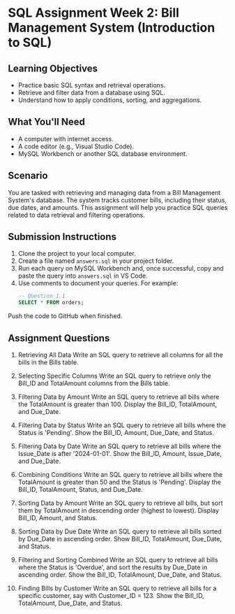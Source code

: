 # SQL Assignment Week 2: Bill Management System (Introduction to SQL)

## Learning Objectives
- Practice basic SQL syntax and retrieval operations.
- Retrieve and filter data from a database using SQL.
- Understand how to apply conditions, sorting, and aggregations.

## What You'll Need
- A computer with internet access.
- A code editor (e.g., Visual Studio Code).
- MySQL Workbench or another SQL database environment.

## Scenario
You are tasked with retrieving and managing data from a Bill Management System's database. The system tracks customer bills, including their status, due dates, and amounts. This assignment will help you practice SQL queries related to data retrieval and filtering operations.

## Submission Instructions
1. Clone the project to your local computer.
2. Create a file named `answers.sql` in your project folder.
3. Run each query on MySQL Workbench and, once successful, copy and paste the query into `answers.sql` in VS Code.
4. Use comments to document your queries. For example:
   ```sql
   -- Question 1.1
   SELECT * FROM orders;
Push the code to GitHub when finished.

## Assignment Questions

1. Retrieving All Data
Write an SQL query to retrieve all columns for all the bills in the Bills table.

2. Selecting Specific Columns
Write an SQL query to retrieve only the Bill_ID and TotalAmount columns from the Bills table.

3. Filtering Data by Amount
Write an SQL query to retrieve all bills where the TotalAmount is greater than 100. Display the Bill_ID, TotalAmount, and Due_Date.

4. Filtering Data by Status
Write an SQL query to retrieve all bills where the Status is 'Pending'. Show the Bill_ID, Amount, Due_Date, and Status.

5. Filtering Data by Date
Write an SQL query to retrieve all bills where the Issue_Date is after '2024-01-01'. Show the Bill_ID, Amount, Issue_Date, and Due_Date.

6. Combining Conditions
Write an SQL query to retrieve all bills where the TotalAmount is greater than 50 and the Status is 'Pending'. Display the Bill_ID, TotalAmount, Status, and Due_Date.

7. Sorting Data by Amount
Write an SQL query to retrieve all bills, but sort them by TotalAmount in descending order (highest to lowest). Display Bill_ID, Amount, and Status.

8. Sorting Data by Due Date
Write an SQL query to retrieve all bills sorted by Due_Date in ascending order. Show Bill_ID, TotalAmount, Due_Date, and Status.

9. Filtering and Sorting Combined
Write an SQL query to retrieve all bills where the Status is 'Overdue', and sort the results by Due_Date in ascending order. Show the Bill_ID, TotalAmount, Due_Date, and Status.

10. Finding Bills by Customer
Write an SQL query to retrieve all bills for a specific customer, say with Customer_ID = 123. Show the Bill_ID, TotalAmount, Due_Date, and Status.
